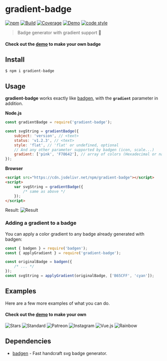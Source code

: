 # gradient-badge

[![npm][version]](https://www.npmjs.com/package/gradient-badge)
[![Build][build]](https://travis-ci.org/bokub/gradient-badge)
[![Coverage][coverage]](https://codecov.io/gh/bokub/gradient-badge)
[![Demo][demo-src]][demo]
[![code style][prettier]](https://github.com/prettier/prettier)

> Badge generator with gradient support 🍭

#### Check out the [demo][demo] to make your own badge

## Install

```
$ npm i gradient-badge
```

## Usage

**gradient-badge** works exactly like [badgen](https://github.com/badgen/badgen), with the **`gradient`** parameter in addition.

**Node.js**

```javascript
const gradientBadge = require('gradient-badge');

const svgString = gradientBadge({
    subject: 'version', // <text>
    status: 'v1.2.3', // <text>
    style: 'flat', // 'flat' or undefined, optional
    // And any other parameter supported by badgen (icon, scale...)
    gradient: ['pink', 'F78642'], // array of colors (Hexadecimal or name)
});
```

**Browser**

```html
<script src="https://cdn.jsdelivr.net/npm/gradient-badge"></script>
<script>
    var svgString = gradientBadge({
        /* same as above */
    });
</script>
```

Result: ![Result][usage]

### Adding a gradient to a badge

You can apply a color gradient to any badge already generated with badgen:

```javascript
const { badgen } = require('badgen');
const { applyGradient } = require('gradient-badge');

const originalBadge = badgen({
    /* ... */
});
const svgString = applyGradient(originalBadge, ['B65CFF', 'cyan']);
```

## Examples

Here are a few more examples of what you can do.

#### Check out the [demo][demo] to make your own

![Stars][stars] ![Standard][standard] ![Patreon][patreon] ![Instagram][instagram] ![Vue.js][vue] ![Rainbow][rainbow]

## Dependencies

-   [badgen](https://github.com/badgen/badgen) - Fast handcraft svg badge generator.

[version]: https://runkit.io/bokub/npm-version/branches/master/gradient-badge
[demo-src]: https://runkit.io/bokub/badge/branches/master/demo/available/ffb836-fc6d60
[prettier]: https://runkit.io/bokub/badge/branches/master/code%20style/prettier/ff94c8-cacfda-61eddb
[build]: https://runkit.io/bokub/build/branches/master/bokub/gradient-badge
[coverage]: https://runkit.io/bokub/codecov/branches/master/bokub/gradient-badge
[usage]: https://runkit.io/bokub/badge/branches/master/version/v1.2.3/pink-F78642?style=flat
[demo]: https://git.io/gradientbadge
[stars]: https://runkit.io/bokub/badge/branches/master/stars/★★★★☆/00a65e-abf269
[standard]: https://runkit.io/bokub/badge/branches/master/code%20style/standard/ff22aa-bf00ff?style=flat
[patreon]: https://runkit.io/bokub/badge/branches/master/become/a%20patron/f96854-f9be75
[instagram]: https://runkit.io/bokub/badge/branches/master/follow%20me/instagram/833ab4-fd1d1d-fcb045
[vue]: https://runkit.io/bokub/badge/branches/master/built%20with/Vue.js/42b883-35495e?style=flat
[rainbow]: https://runkit.io/bokub/badge/branches/master/rainbow/compatible/ff4564-ffa82e-ffff00-21ed28-19ffa7-2edcff-5490ff-a787ff-ea8fff-ff5e84
